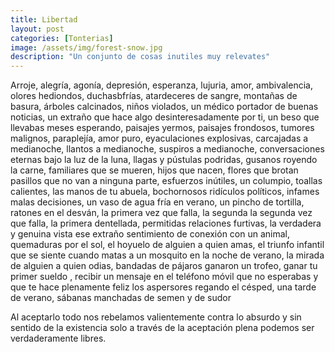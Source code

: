 ```yaml
---
title: Libertad
layout: post
categories: [Tonterias]
image: /assets/img/forest-snow.jpg
description: "Un conjunto de cosas inutiles muy relevates"
---
```



Arroje, alegría, agonía, depresión, esperanza, lujuria, amor,
ambivalencia, olores hediondos, duchasbfrías, atardeceres de sangre, 
montañas de basura, árboles calcinados, niños violados,
un médico portador de buenas noticias,
un extraño que hace algo desinteresadamente por ti, 
un beso que llevabas meses esperando,
paisajes yermos, paisajes frondosos,
tumores malignos, paraplejía, amor puro,
eyaculaciones explosivas,
carcajadas a medianoche, llantos a medianoche, suspiros a medianoche,
conversaciones eternas bajo la luz de la luna,
llagas y pústulas podridas, 
gusanos royendo la carne,
familiares que se mueren, hijos que nacen,
flores que brotan pasillos que no van a ninguna parte,
esfuerzos inútiles, 
un columpio, toallas calientes,
las manos de tu abuela,
bochornosos ridículos políticos, infames malas decisiones,
un vaso de agua fría en verano, 
un pincho de tortilla, ratones en el desván,
la primera vez que falla, la segunda la segunda vez que falla,
la primera dentellada, permitidas relaciones furtivas,
la verdadera y genuina vista ese extraño sentimiento de conexión con un animal,
quemaduras por el sol, el hoyuelo de alguien a quien amas,
el triunfo infantil que se siente cuando matas a un mosquito en la noche de verano,
la mirada de alguien a quien odias, bandadas de pájaros ganaron un trofeo,
ganar tu primer sueldo ,
recibir un mensaje en el teléfono móvil que no esperabas  y que te hace plenamente feliz
los aspersores regando el césped, una tarde de verano,
sábanas manchadas de semen y de sudor

Al aceptarlo todo nos rebelamos valientemente contra lo absurdo y sin sentido de la existencia solo a través de la aceptación plena podemos ser verdaderamente libres.

